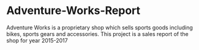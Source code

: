 # Adventure-Works-Report
Adventure Works is a proprietary shop which sells sports goods including bikes, sports gears and accessories. This project is a sales report of the shop for year 2015-2017
